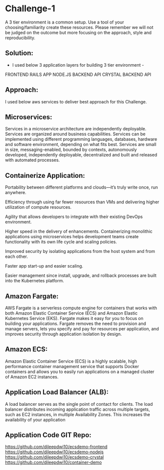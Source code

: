 # Challenge-1
A 3 tier environment is a common setup. Use a tool of your choosing/familiarity create these resources. Please remember we will not be judged on the outcome but more focusing on the approach, style and reproducibility.

## Solution: 

- I used below 3 application layers for building 3 tier environment -  

FRONTEND RAILS APP
NODE.JS BACKEND API
CRYSTAL BACKEND API

## Approach: 

I used below aws services to deliver best approach for this Challenge.

## Microservices:


Services in a microservice architecture are independently deployable.
Services are organized around business capabilities.
Services can be implemented using different programming languages, databases, hardware and software environment, depending on what fits best.
Services are small in size, messaging-enabled, bounded by contexts, autonomously developed, independently deployable, decentralized and built and released with automated processes.


## Containerize Application:


Portability between different platforms and clouds—it’s truly write once, run anywhere.

Efficiency through using far fewer resources than VMs and delivering higher utilization of compute resources.

Agility that allows developers to integrate with their existing DevOps environment.

Higher speed in the delivery of enhancements. Containerizing monolithic applications using microservices helps development teams create functionality with its own life cycle and scaling policies.

Improved security by isolating applications from the host system and from each other.

Faster app start-up and easier scaling.

Easier management since install, upgrade, and rollback processes are built into the Kubernetes platform.


## Amazon Fargate:


AWS Fargate is a serverless compute engine for containers that works with both Amazon Elastic Container Service (ECS) and Amazon Elastic Kubernetes Service (EKS). Fargate makes it easy for you to focus on building your applications. Fargate removes the need to provision and manage servers, lets you specify and pay for resources per application, and improves security through application isolation by design.


## Amazon ECS:


Amazon Elastic Container Service (ECS) is a highly scalable, high performance container management service that supports Docker containers and allows you to easily run applications on a managed cluster of Amazon EC2 instances.


## Application Load Balancer (ALB):


 A load balancer serves as the single point of contact for clients. The load balancer distributes incoming application traffic across multiple targets, such as EC2 instances, in multiple Availability Zones. This increases the availability of your application


## Application Code GIT Repo:


https://github.com/dileepdwi10/ecsdemo-frontend
https://github.com/dileepdwi10/ecsdemo-nodejs
https://github.com/dileepdwi10/ecsdemo-crystal
https://github.com/dileepdwi10/container-demo
